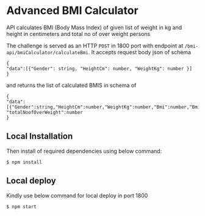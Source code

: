 # Advanced BMI Calculator

API calculates BMI (Body Mass Index) of given list of weight in
kg and height in centimeters and total no of over weight persons

The challenge is served as an HTTP `POST` in 1800 port with endpoint at `/bmi-api/bmiCalculator/calculateBmi`. 
It accepts request body json of schema 
```
{
"data":[{"Gender": string, "HeightCm": number, "WeightKg": number }]
}
```

 and returns the list of calculated BMIS in schema of 
 
```
{
"data":[{"Gender":string,"HeightCm":number,"WeightKg":number,"Bmi":number,"BmiCategory":string,"HealthRisk":string}],
"totalNoofOverWeight":number
}
```

## Local Installation

Then install of required dependencies using below command:

```
$ npm install
```

## Local deploy 

Kindly use below command for local deploy in port 1800

```
$ npm start
```

